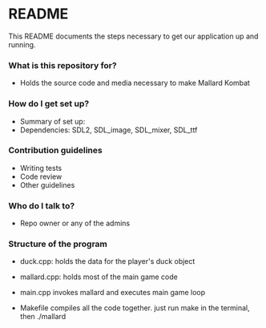 # README #

This README documents the steps necessary to get our application up and running.

### What is this repository for? ###

* Holds the source code and media necessary to make Mallard Kombat

### How do I get set up? ###

* Summary of set up: 
* Dependencies: SDL2, SDL_image, SDL_mixer, SDL_ttf

### Contribution guidelines ###

* Writing tests
* Code review
* Other guidelines

### Who do I talk to? ###

* Repo owner or any of the admins

### Structure of the program ###

* duck.cpp:
holds the data for the player's duck object

* mallard.cpp:
holds most of the main game code

* main.cpp
invokes mallard and executes main game loop 

* Makefile
compiles all the code together. just run make in the terminal, then ./mallard 

